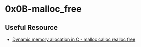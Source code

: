 # 0x0B-malloc_free

## Useful Resource
* [Dynamic memory allocation in C - malloc calloc realloc free](https://www.youtube.com/watch?v=xDVC3wKjS64)
